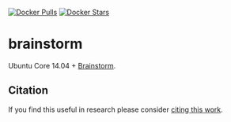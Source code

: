 [![Docker Pulls](https://img.shields.io/docker/pulls/kaixhin/brainstorm.svg)](https://hub.docker.com/r/kaixhin/brainstorm/)
[![Docker Stars](https://img.shields.io/docker/stars/kaixhin/brainstorm.svg)](https://hub.docker.com/r/kaixhin/brainstorm/)

brainstorm
==========
Ubuntu Core 14.04 + [Brainstorm](https://github.com/IDSIA/brainstorm).

Citation
--------
If you find this useful in research please consider [citing this work](https://github.com/Kaixhin/dockerfiles/blob/master/CITATION.md).

